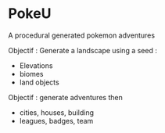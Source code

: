 # PokeU
A procedural generated pokemon adventures

Objectif : Generate a landscape using a seed :
- Elevations
- biomes
- land objects

Objectif : generate adventures then
- cities, houses, building
- leagues, badges, team
